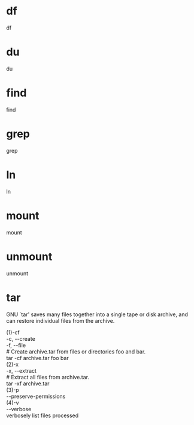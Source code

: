 
df
===
df   

du
===
du   

find
===
find   

grep
===
grep   

ln
===
ln   

mount
===
mount   

unmount
===
unmount   

tar
===
GNU `tar' saves many files together into a single tape or disk archive, and can restore individual files from the archive.   

(1)-cf  
-c, --create  
-f, --file  
\# Create archive.tar from files or directories foo and bar.  
tar -cf archive.tar foo bar   
(2)-x  
-x, --extract  
\# Extract all files from archive.tar.  
tar -xf archive.tar   
(3)-p  
--preserve-permissions  
(4)-v  
--verbose   
verbosely list files processed   

